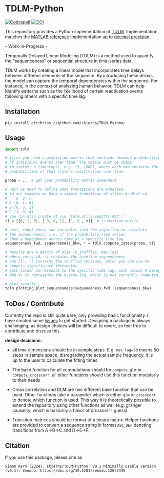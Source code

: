 # TDLM-Python

[![Codespell](https://github.com/skjerns/TDLM-Python/actions/workflows/codespell.yml/badge.svg)](https://github.com/skjerns/TDLM-Python/actions/workflows/codespell.yml) 
[![DOI](https://zenodo.org/badge/DOI/10.5281/zenodo.12623445.svg)](https://doi.org/10.5281/zenodo.12623444)

This repository provides a Python implementation of [TDLM](https://elifesciences.org/articles/66917). Implementation matches the [MATLAB reference](https://github.com/YunzheLiu/TDLM) implementation up to [decimal precision](https://github.com/skjerns/TDLM-Python/blob/master/tdlm/tests/test_matlab_compatibility.py).

   \- Work-in-Progress -

Temporally Delayed Linear Modeling (TDLM) is a method used to quantify the "sequenceness" or sequential structure in time-series data. 

TDLM works by creating a linear model that incorporates time delays between different elements of the sequence. By introducing these delays, the model can capture the temporal dependencies within the sequence. For instance, in the context of analyzing human behavior, TDLM can help identify patterns such as the likelihood of certain reactivation events following others with a specific time lag.



## Installation

`pip install git+https://github.com/skjerns/TDLM-Python/`

## Usage

```python
import tdlm

# first you need a prediction matrix that contains decoded probabilities
# of individual events over time. The matrix must be shape
# (n_states, n_timesteps), e.g. (3, 1000), where each row contains the
# probabilities of that state's reactivation over time.

proba = ... # get your probability matrix somewhere

# next we need to define what transitions are expected.
# in our example we have a simple transition of states A->B->C->A
#    A  B  C
# A [0, 1, 0]
# B [0, 0, 1]
# C [1, 0, 0]
# you can also create it via `tdlm.utils.seq2tf('ABC')`
tf = [[0, 1, 0], [ 0, 0, 1], [1, 0 , 0]]  # transition matrix

# next, input these two variables into the algorithm to calculate
# the sequenceness, i.e. if the probability time series
# show a dependence across time at a specific time lag
sequenceness_fwd, sequenceness_bkw, * = tdlm.compute_1step(proba, tf)

# results are a matrix of size (n_shuffles, max_lag)
# where entry [0, :] contains the baseline sequenceness
# and [1:, :] contains the shuffled versions, which you can use to 
# compute significance thresholds. 
# each column corresponds to the specific time lag, with column 0 being 
# NaN as it represents the 0-time-lag, which is not currently computed.

# plot results
tdlm.plotting.plot_sequenceness(sequenceness_fwd, sequenceness_bkw)
```

## ToDos / Contribute

Currently the repo is still quite bare, only providing basic functionality. I have created some [Issues](https://github.com/skjerns/TDLM-Python/issues) to get started. Designing a package is always challenging, as design choices will be difficult to revert, so feel free to contribute and discuss this.

**design decisions:**

* all time dimensions should be in sample steps. E.g. `max_lag=50` means 50 steps in sample space, disregarding the actual sample frequency. It is up to the user to calculate the fitting times.

* The base function for all computations should be `compute_glm` or `compute_crosscorr`, all other functions should use this function modularly to their needs

* Cross correlation and GLM are two different base function that can be used. Other functions take a parameter which is either `glm` or `crosscorr` to denote which function is used. This way it is theoretically possible to extend the repository using other functions as well (e.g. granger causality, which is basically a flavor of crosscorr I guess)

* Transition matrices should be format of a binary matrix. Helper functions are provided to convert a sequence string in format `ABC_DEF` denoting transitions from A->B->C and D->E->F.

## Citation

If you use this package, please cite as

```
Simon Kern (2024). skjerns/TDLM-Python: v0.1 Minimally usable version (v0.1). Zenodo. https://doi.org/10.5281/zenodo.12623445
```
